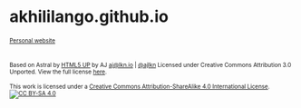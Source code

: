# akhililango.github.io
<font size="1.5"> [Personal website](https://akhililango.github.io/) </font>
<br><br>

<font size="0.5"> Based on Astral by [HTML5 UP](https://html5up.net/) by AJ aj@lkn.io | [@ajlkn](https://twitter.com/ajlkn)
Licensed under Creative Commons Attribution 3.0 Unported. View the full license [here](https://github.com/justinhartman/html5up-astral/blob/master/LICENSE.txt).
</font>

<font size="0.5"> This work is licensed under a [Creative Commons Attribution-ShareAlike 4.0 International License][cc-by-sa]. <br>
[![CC BY-SA 4.0][cc-by-sa-image]][cc-by-sa]
</font>
 
[cc-by-sa]: http://creativecommons.org/licenses/by-sa/4.0/
[cc-by-sa-image]: https://licensebuttons.net/l/by-sa/4.0/88x31.png
